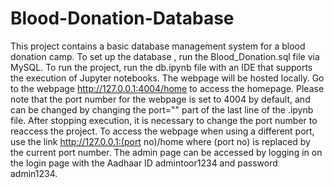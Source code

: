 # Blood-Donation-Database
This project contains a basic database management system for a blood donation camp. To set up the database , run the Blood_Donation.sql file via MySQL.
To run the project, run the db.ipynb file with an IDE that supports the execution of Jupyter notebooks. 
The webpage will be hosted locally. Go to the webpage http://127.0.0.1:4004/home to access the homepage. Please note that the port number for the webpage
is set to 4004 by default, and can be changed by changing the port="" part of the last line of the .ipynb file. After stopping execution, it is necessary to change the port number to reaccess the project. To access the webpage when using a different port, use the link http://127.0.0.1:(port no)/home where (port no) is replaced by the current port number.
The admin page can be accessed by logging in on the login page with the Aadhaar ID admintoor1234 and password admin1234.
